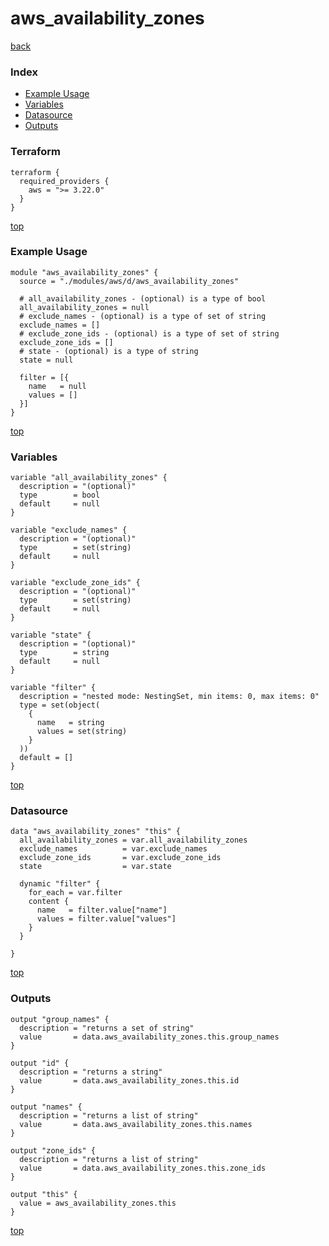 # aws_availability_zones

[back](../aws.md)

### Index

- [Example Usage](#example-usage)
- [Variables](#variables)
- [Datasource](#datasource)
- [Outputs](#outputs)

### Terraform

```hcl
terraform {
  required_providers {
    aws = ">= 3.22.0"
  }
}
```

[top](#index)

### Example Usage

```hcl
module "aws_availability_zones" {
  source = "./modules/aws/d/aws_availability_zones"

  # all_availability_zones - (optional) is a type of bool
  all_availability_zones = null
  # exclude_names - (optional) is a type of set of string
  exclude_names = []
  # exclude_zone_ids - (optional) is a type of set of string
  exclude_zone_ids = []
  # state - (optional) is a type of string
  state = null

  filter = [{
    name   = null
    values = []
  }]
}
```

[top](#index)

### Variables

```hcl
variable "all_availability_zones" {
  description = "(optional)"
  type        = bool
  default     = null
}

variable "exclude_names" {
  description = "(optional)"
  type        = set(string)
  default     = null
}

variable "exclude_zone_ids" {
  description = "(optional)"
  type        = set(string)
  default     = null
}

variable "state" {
  description = "(optional)"
  type        = string
  default     = null
}

variable "filter" {
  description = "nested mode: NestingSet, min items: 0, max items: 0"
  type = set(object(
    {
      name   = string
      values = set(string)
    }
  ))
  default = []
}
```

[top](#index)

### Datasource

```hcl
data "aws_availability_zones" "this" {
  all_availability_zones = var.all_availability_zones
  exclude_names          = var.exclude_names
  exclude_zone_ids       = var.exclude_zone_ids
  state                  = var.state

  dynamic "filter" {
    for_each = var.filter
    content {
      name   = filter.value["name"]
      values = filter.value["values"]
    }
  }

}
```

[top](#index)

### Outputs

```hcl
output "group_names" {
  description = "returns a set of string"
  value       = data.aws_availability_zones.this.group_names
}

output "id" {
  description = "returns a string"
  value       = data.aws_availability_zones.this.id
}

output "names" {
  description = "returns a list of string"
  value       = data.aws_availability_zones.this.names
}

output "zone_ids" {
  description = "returns a list of string"
  value       = data.aws_availability_zones.this.zone_ids
}

output "this" {
  value = aws_availability_zones.this
}
```

[top](#index)